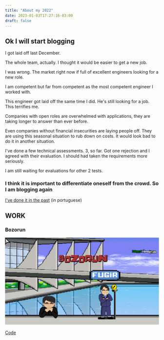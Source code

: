 ```yaml
---
title: "About my 2022"
date: 2023-01-03T17:27:16-03:00
draft: false
---
```


## Ok I will start blogging

I got laid off last December.

The whole team, actually. I thought it would be easier to get a new job.

I was wrong. The market right now if full of excellent engineers looking for a new role.

I am competent but far from competent as the most competent engineer I worked with.

This engineer got laid off the same time I did. He's still looking for a job. This terrifies me.

Companies with open roles are overwhelmed with applications, they are taking longer to answer than ever before.

Even companies without financial insecurities are laying people off. They are using this seasonal situation to rub down on costs. It would look bad to do it in another situation.

I've done a few technical assessments. 3, so far. 
Got one rejection and I agreed with their evaluation. I should had taken the requirements more seriously. 

I am still waiting for evaluations for other 2 tests.

### I think it is important to differentiate oneself from the crowd. So I am blogging again

[I've done it in the past](https://dremendes.wordpress.com) (in portuguese)


## WORK

### Bozorun
![Bozorun screenshot](../../../Bozorun.png)

[Code](https://github.com/dremendes/bozorun) 

